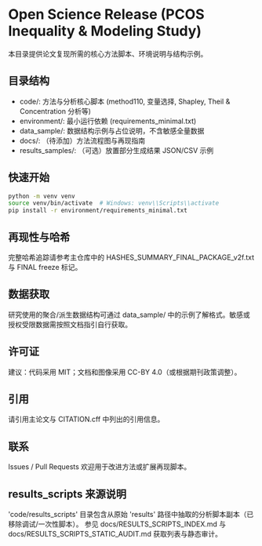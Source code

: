 ﻿# Open Science Release (PCOS Inequality & Modeling Study)

本目录提供论文复现所需的核心方法脚本、环境说明与结构示例。

## 目录结构
- code/: 方法与分析核心脚本 (method110, 变量选择, Shapley, Theil & Concentration 分析等)
- environment/: 最小运行依赖 (requirements_minimal.txt)
- data_sample/: 数据结构示例与占位说明，不含敏感全量数据
- docs/: （待添加）方法流程图与再现指南
- results_samples/: （可选）放置部分生成结果 JSON/CSV 示例

## 快速开始
```bash
python -m venv venv
source venv/bin/activate  # Windows: venv\\Scripts\\activate
pip install -r environment/requirements_minimal.txt
```

## 再现性与哈希
完整哈希追踪请参考主仓库中的 HASHES_SUMMARY_FINAL_PACKAGE_v2f.txt 与 FINAL freeze 标记。

## 数据获取
研究使用的聚合/派生数据结构可通过 data_sample/ 中的示例了解格式。敏感或授权受限数据需按照文档指引自行获取。

## 许可证
建议：代码采用 MIT；文档和图像采用 CC-BY 4.0（或根据期刊政策调整）。

## 引用
请引用主论文与 CITATION.cff 中列出的引用信息。

## 联系
Issues / Pull Requests 欢迎用于改进方法或扩展再现脚本。

## results_scripts 来源说明
'code/results_scripts' 目录包含从原始 'results' 路径中抽取的分析脚本副本（已移除调试/一次性脚本）。
参见 docs/RESULTS_SCRIPTS_INDEX.md 与 docs/RESULTS_SCRIPTS_STATIC_AUDIT.md 获取列表与静态审计。
